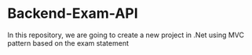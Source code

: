 # Backend-Exam-API
 In this repository, we are going to create a new project in .Net using MVC pattern based on the exam statement
